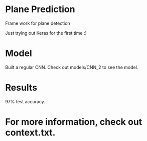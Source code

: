 # Plane Prediction
Frame work for plane detection

Just trying out Keras for the first time :)

# Model

Built a regular CNN. Check out models/CNN_2 to see the model.

# Results

97% test accuracy.

# For more information, check out context.txt.
